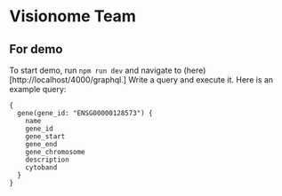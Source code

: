 # Visionome Team
## For demo
To start demo, run `npm run dev` and navigate to (here)[http://localhost/4000/graphql.]
Write a query and execute it. Here is an example query:
```
{
  gene(gene_id: "ENSG00000128573") {
    name
    gene_id
    gene_start
    gene_end
    gene_chromosome
    description
    cytoband
  }
}
```
